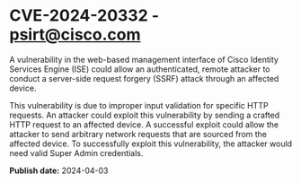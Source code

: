 # CVE-2024-20332 - psirt@cisco.com

A vulnerability in the web-based management interface of Cisco Identity Services Engine (ISE) could allow an authenticated, remote attacker to conduct a server-side request forgery (SSRF) attack through an affected device.
 This vulnerability is due to improper input validation for specific HTTP requests. An attacker could exploit this vulnerability by sending a crafted HTTP request to an affected device. A successful exploit could allow the attacker to send arbitrary network requests that are sourced from the affected device. To successfully exploit this vulnerability, the attacker would need valid Super Admin credentials.

**Publish date:** 2024-04-03
